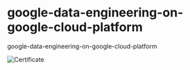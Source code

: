 # google-data-engineering-on-google-cloud-platform
google-data-engineering-on-google-cloud-platform

![Certificate](00-ezequiel-aguilar-gonzalez-data-engineering-on-google-cloud-Platform-specialization.pngg)
